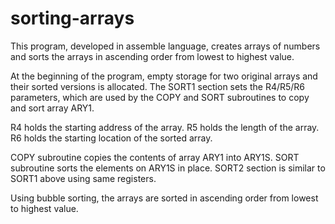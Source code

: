 # sorting-arrays
This program, developed in assemble language, creates arrays of numbers and sorts the arrays in ascending order from lowest to highest value.

At the beginning of the program, empty storage for two original arrays and their sorted versions is allocated. The SORT1 section sets the
R4/R5/R6 parameters, which are used by the COPY and SORT subroutines to copy and sort array ARY1. 

R4 holds the starting address of the array. R5 holds the length of the array. R6 holds the starting location of the sorted array. 

COPY subroutine copies the contents of array ARY1 into ARY1S. 
SORT subroutine sorts the elements on ARY1S in place.
SORT2 section is similar to SORT1 above using same registers. 

Using bubble sorting, the arrays are sorted in ascending order from lowest to highest value. 
